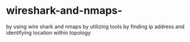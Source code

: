# wireshark-and-nmaps-
by using wire shark and nmaps by utilizing tools by finding ip address and identifying location within topology
